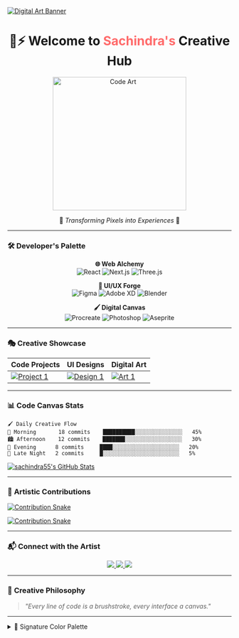[![Digital Art Banner](https://i.postimg.cc/4dyB4kDw/20230523-132721.jpg)](https://postimg.cc/JDwbKg4B)

<h1 align="center"> 🎨⚡️ Welcome to <span style="color: #FF6B6B">Sachindra's</span> Creative Hub</h1>

<div align="center">
  <img src="https://media.tenor.com/rePDfDWO3XoAAAAd/hacking.gif" width="300" alt="Code Art">
  <br>
  <p>🔮 <em>Transforming Pixels into Experiences</em> 🔮</p>
</div>

---

### 🛠️ **Developer's Palette**

<div align="center">

**🌐 Web Alchemy**  
![React](https://img.shields.io/badge/-React-61DAFB?style=flat-square&logo=react&logoColor=black)
![Next.js](https://img.shields.io/badge/-Next.js-000000?style=flat-square&logo=next.js)
![Three.js](https://img.shields.io/badge/-Three.js-000000?style=flat-square&logo=three.js)

**🎨 UI/UX Forge**  
![Figma](https://img.shields.io/badge/-Figma-F24E1E?style=flat-square&logo=figma&logoColor=white)
![Adobe XD](https://img.shields.io/badge/-Adobe%20XD-FF61F6?style=flat-square&logo=adobe-xd)
![Blender](https://img.shields.io/badge/-Blender-F5792A?style=flat-square&logo=blender)

**🖌️ Digital Canvas**  
![Procreate](https://img.shields.io/badge/-Procreate-000000?style=flat-square&logo=procreate)
![Photoshop](https://img.shields.io/badge/-Photoshop-31A8FF?style=flat-square&logo=adobe-photoshop)
![Aseprite](https://img.shields.io/badge/-Aseprite-7D929E?style=flat-square&logo=aseprite)

</div>

---

### 🎭 **Creative Showcase**

| Code Projects | UI Designs | Digital Art |
|---------------|------------|-------------|
| [![Project 1](https://via.placeholder.com/150/FF6B6B/FFFFFF?text=Web+App)](https://github.com/sachindra55) | [![Design 1](https://via.placeholder.com/150/4ECDC4/FFFFFF?text=UI+Design)](https://github.com/sachindra55) | [![Art 1](https://via.placeholder.com/150/FFE66D/000000?text=Artwork)](https://github.com/sachindra55) |

---

### 📊 **Code Canvas Stats**

```text
🖌️ Daily Creative Flow
🌅 Morning       18 commits    ██████████░░░░░░░░░░░░░░░   45% 
🏙️ Afternoon    12 commits    ███████░░░░░░░░░░░░░░░░░░   30% 
🌃 Evening      8 commits     ████░░░░░░░░░░░░░░░░░░░░░   20% 
🌌 Late Night   2 commits     █░░░░░░░░░░░░░░░░░░░░░░░░   5%
```

[![sachindra55's GitHub Stats](https://github-readme-stats.vercel.app/api?username=sachindra55&show_icons=true&theme=radical&hide_border=true)](https://github.com/sachindra55)

---

### 🐍 **Artistic Contributions**

[![Contribution Snake](https://raw.githubusercontent.com/sachindra55/sachindra55/output/github-contribution-grid-snake.svg)](https://github.com/sachindra55)

[![Contribution Snake](https://raw.githubusercontent.com/sachindra55/sachindra55/main/assets/github-snake.svg)](https://github.com/sachindra55)

---

### 📬 **Connect with the Artist**

<div align="center">
  <a href="https://twitter.com/yourhandle">
    <img src="https://img.shields.io/badge/-Twitter-1DA1F2?style=for-the-badge&logo=twitter&logoColor=white">
  </a>
  <a href="https://www.linkedin.com/in/yourprofile">
    <img src="https://img.shields.io/badge/-LinkedIn-0A66C2?style=for-the-badge&logo=linkedin&logoColor=white">
  </a>
  <a href="https://www.artstation.com/yourprofile">
    <img src="https://img.shields.io/badge/-ArtStation-13AFF0?style=for-the-badge&logo=artstation&logoColor=white">
  </a>
</div>

---

### 💬 **Creative Philosophy**

> *"Every line of code is a brushstroke, every interface a canvas."*

---

<details>
<summary>🎨 Signature Color Palette</summary>

| Color         | Hex                                                                |
|---------------|--------------------------------------------------------------------|
| Electric Blue | ![#45B7D1](https://via.placeholder.com/15/45B7D1/000000?text=+) `#45B7D1` |
| Pixel Purple  | ![#9B59B6](https://via.placeholder.com/15/9B59B6/000000?text=+) `#9B59B6` |
| Neon Green    | ![#2ECC71](https://via.placeholder.com/15/2ECC71/000000?text=+) `#2ECC71` |



href="https://twitter.com/yourhandle" → Your Twitter
href="https://www.linkedin.com/in/yourprofile" → Your LinkedIn
href="https://www.artstation.com/yourprofile" → Your ArtStation

</details>
